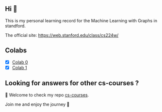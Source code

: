 ## Hi 👋

This is my personal learning record for the Machine Learning with Graphs in standford.

The official site: <https://web.stanford.edu/class/cs224w/>

## Colabs

- [x] [Colab 0](./Colabs/CS224W_Colab_0.ipynb)
- [x] [Colab 1](./Colabs/CS224W_Colab_1.ipynb)

## Looking for answers for other cs-courses ?

:hugs: Welcome to check my repo [cs-courses](https://github.com/MartinLwx/cs-courses). 

Join me and enjoy the journey :rocket:
